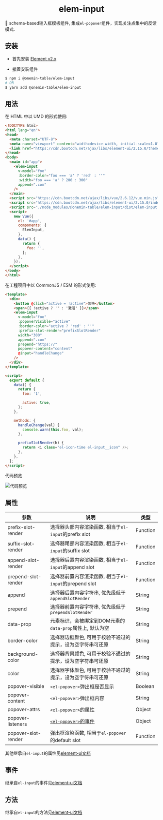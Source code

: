 <h1 align="center">elem-input</h1>

🚀 schema-based输入框模板组件, 集成`el-popover`组件，实现关注点集中的反馈模式.

## 安装

* 首先安装 [Element v2.x](https://github.com/ElemeFE/element)

* 接着安装组件

```bash
$ npm i @onemin-table/elem-input
# OR
$ yarn add @onemin-table/elem-input
```

## 用法

在 HTML 中以 UMD 的形式使用:

``` html
<!DOCTYPE html>
<html lang="en">
<head>
  <meta charset="UTF-8">
  <meta name="viewport" content="width=device-width, initial-scale=1.0">
  <link href="https://cdn.bootcdn.net/ajax/libs/element-ui/2.15.0/theme-chalk/index.min.css" rel="stylesheet">
</head>
<body>
  <main id="app">
    <elem-input
      v-model="foo"
      :border-color="foo === 'a' ? 'red' : ''"
      :width="foo === 'a' ? 200 : 300"
      append=".com"
    />
  </main>
  <script src="https://cdn.bootcdn.net/ajax/libs/vue/2.6.12/vue.min.js"></script>
  <script src="https://cdn.bootcdn.net/ajax/libs/element-ui/2.15.0/index.min.js"></script>
  <script src="./node_modules/@onemin-table/elem-input/dist/elem-input.min.js"></script>
  <script>
    new Vue({
      el: '#app',
      components: {
        ElemInput,
      },
      data() {
        return {
          foo: '',
        };
      },
    });
  </script>
</body>
</html>
```

在工程项目中以 CommonJS / ESM 的形式使用:

``` html
<template>
  <div>
    <button @click="active = !active">切换</button>
    <span>{{ !active ? '' : '激活' }}</span>
    <elem-input
      v-model="foo"
      :popoverVisible="active"
      :border-color="active ? 'red' : ''"
      :prefix-slot-render="prefixSlotRender"
      width="300"
      append=".com"
      prepend="https://"
      popover-content="content"
      @input="handleChange"
    />
  </div>
</template>

<script>
  export default {
    data() {
      return {
        foo: '1',

        active: true,
      };
    },

    methods: {
      handleChange(val) {
        console.warn(this.foo, val);
      },

      prefixSlotRender(h) {
        return <i class="el-icon-time el-input__icon" />;
      },
    },
  };
</script>
```

代码预览

![代码预览](https://s3.ax1x.com/2021/03/12/6awPpD.png)

## 属性

| 参数        | 说明           | 类型  |
| ------------- |---------------| ------|
| prefix-slot-render | 选择器头部内容渲染函数, 相当于`el-input`的prefix slot | Function |
| suffix-slot-render | 选择器尾部内容渲染函数, 相当于`el-input`的suffix slot | Function |
| append-slot-render | 选择器后置内容渲染函数, 相当于`el-input`的append slot | Function |
| prepend-slot-render | 选择器前置内容渲染函数, 相当于`el-input`的prepend slot | Function |
| append | 选择器后置内容字符串, 优先级低于`appendSlotRender` | String |
| prepend | 选择器前置内容字符串, 优先级低于`prependSlotRender` | String |
| data-prop | 元素标识，会被绑定到DOM元素的`data-prop`属性上, 默认为空 | String |
| border-color | 选择器边框颜色, 可用于校验不通过的提示，设为空字符串可还原 | String |
| background-color | 选择器背景颜色, 可用于校验不通过的提示，设为空字符串可还原 | String |
| color | 选择器字体颜色, 可用于校验不通过的提示，设为空字符串可还原 | String |
| popover-visible | `<el-popover>`弹出框是否显示 | Boolean |
| popover-content | `<el-popover>`弹出框内容 | String |
| popover-attrs | [`<el-popover>`的属性](https://element.eleme.cn/#/zh-CN/component/popover#attributes) | Object |
| popover-listeners | [`<el-popover>`的事件](https://element.eleme.cn/#/zh-CN/component/popover#events) | Object |
| popover-slot-render | 弹出框渲染函数, 相当于`el-popover`的default slot | Function |

其他继承自`el-input`的属性见[element-ui文档](hhttps://element.eleme.cn/#/zh-CN/component/input#input-attributes)

## 事件

继承自`el-input`的事件见[element-ui文档](https://element.eleme.cn/#/zh-CN/component/input#input-events)

## 方法

继承自`el-input`的方法见[element-ui文档](https://element.eleme.cn/#/zh-CN/component/input#input-methods)
